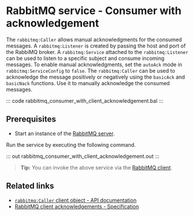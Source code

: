 # RabbitMQ service - Consumer with acknowledgement

The `rabbitmq:Caller` allows manual acknowledgments for the consumed messages. A `rabbitmq:Listener` is created by passing the host and port of the RabbiMQ broker. A `rabbitmq:Service` attached to the `rabbitmq:Listener` can be used to listen to a specific subject and consume incoming messages. To enable manual acknowledgments, set the `autoAck` mode in `rabbitmq:ServiceConfig` to `false`. The `rabbitmq:Caller` can be used to acknowledge the message positively or negatively using the `basicAck` and `basicNack` functions. Use it to manually acknowledge the consumed messages.

::: code rabbitmq_consumer_with_client_acknowledgement.bal :::

## Prerequisites
- Start an instance of the [RabbitMQ server](https://www.rabbitmq.com/download.html).

Run the service by executing the following command.

::: out rabbitmq_consumer_with_client_acknowledgement.out :::

>**Tip:** You can invoke the above service via the [RabbitMQ client](/learn/by-example/rabbitmq-producer/).

## Related links
- [`rabbitmq:Caller` client object - API documentation](https://lib.ballerina.io/ballerinax/rabbitmq/latest/clients/Caller)
- [RabbitMQ client acknowledgements - Specification](https://github.com/ballerina-platform/module-ballerinax-rabbitmq/blob/master/docs/spec/spec.md#8-client-acknowledgements)
